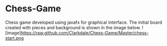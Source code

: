 # Chess-Game
Chess game developed using javafx for graphical interface. The initial board created with pieces
and background is shown in the image below.
![image]https://raw.github.com/Clarkdale/Chess-Game/Master/chess-start.png
